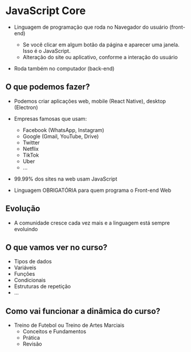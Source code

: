 # JavaScript Core

* Linguagem de programação que roda no Navegador do usuário (front-end)
  * Se você clicar em algum botão da página e aparecer uma janela. Isso é o JavaScript.
  * Alteração do site ou aplicativo, conforme a interação do usuário

* Roda também no computador (back-end)

## O que podemos fazer?

* Podemos criar aplicações web, mobile (React Native), desktop (Electron)
* Empresas famosas que usam:
  * Facebook (WhatsApp, Instagram)
  * Google (Gmail, YouTube, Drive)
  * Twitter
  * Netflix
  * TikTok
  * Uber
  * ...

* 99.99% dos sites na web usam JavaScript
* Linguagem OBRIGATÓRIA para quem programa o Front-end Web

## Evolução

* A comunidade cresce cada vez mais e a linguagem está sempre evoluindo

## O que vamos ver no curso?

- Tipos de dados
- Variáveis
- Funções
- Condicionais
- Estruturas de repetição
- ...

## Como vai funcionar a dinâmica do curso?

- Treino de Futebol ou Treino de Artes Marciais
  * Conceitos e Fundamentos
  * Prática
  * Revisão